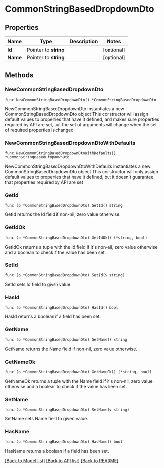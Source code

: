 # CommonStringBasedDropdownDto

## Properties

Name | Type | Description | Notes
------------ | ------------- | ------------- | -------------
**Id** | Pointer to **string** |  | [optional] 
**Name** | Pointer to **string** |  | [optional] 

## Methods

### NewCommonStringBasedDropdownDto

`func NewCommonStringBasedDropdownDto() *CommonStringBasedDropdownDto`

NewCommonStringBasedDropdownDto instantiates a new CommonStringBasedDropdownDto object
This constructor will assign default values to properties that have it defined,
and makes sure properties required by API are set, but the set of arguments
will change when the set of required properties is changed

### NewCommonStringBasedDropdownDtoWithDefaults

`func NewCommonStringBasedDropdownDtoWithDefaults() *CommonStringBasedDropdownDto`

NewCommonStringBasedDropdownDtoWithDefaults instantiates a new CommonStringBasedDropdownDto object
This constructor will only assign default values to properties that have it defined,
but it doesn't guarantee that properties required by API are set

### GetId

`func (o *CommonStringBasedDropdownDto) GetId() string`

GetId returns the Id field if non-nil, zero value otherwise.

### GetIdOk

`func (o *CommonStringBasedDropdownDto) GetIdOk() (*string, bool)`

GetIdOk returns a tuple with the Id field if it's non-nil, zero value otherwise
and a boolean to check if the value has been set.

### SetId

`func (o *CommonStringBasedDropdownDto) SetId(v string)`

SetId sets Id field to given value.

### HasId

`func (o *CommonStringBasedDropdownDto) HasId() bool`

HasId returns a boolean if a field has been set.

### GetName

`func (o *CommonStringBasedDropdownDto) GetName() string`

GetName returns the Name field if non-nil, zero value otherwise.

### GetNameOk

`func (o *CommonStringBasedDropdownDto) GetNameOk() (*string, bool)`

GetNameOk returns a tuple with the Name field if it's non-nil, zero value otherwise
and a boolean to check if the value has been set.

### SetName

`func (o *CommonStringBasedDropdownDto) SetName(v string)`

SetName sets Name field to given value.

### HasName

`func (o *CommonStringBasedDropdownDto) HasName() bool`

HasName returns a boolean if a field has been set.


[[Back to Model list]](../README.md#documentation-for-models) [[Back to API list]](../README.md#documentation-for-api-endpoints) [[Back to README]](../README.md)


